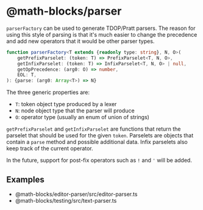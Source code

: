 # @math-blocks/parser

`parserFactory` can be used to generate TDOP/Pratt parsers.  The reason for using
this style of parsing is that it's much easier to change the precedence and add
new operators that it would be other parser types.

```typescript
function parserFactory<T extends {readonly type: string}, N, O>(
    getPrefixParselet: (token: T) => PrefixParselet<T, N, O>,
    getInfixParselet: (token: T) => InfixParselet<T, N, O> | null,
    getOpPrecedence: (arg0: O) => number,
    EOL: T,
): {parse: (arg0: Array<T>) => N}
```

The three generic properties are:
- `T`: token object type produced by a lexer
- `N`: node object type that the parser will produce
- `O`: operator type (usually an enum of union of strings)

`getPrefixParselet` and `getInfixParselet` are functions that return the parselet
that should be used for the given `token`.  Parselets are objects that contain
a `parse` method and possible additional data.  Infix parselets also keep track
of the current operator.

In the future, support for post-fix operators such as `!` and `'` will be added.

## Examples

- @math-blocks/editor-parser/src/editor-parser.ts
- @math-blocks/testing/src/text-parser.ts
